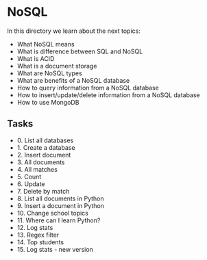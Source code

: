 <h1>NoSQL</h1>

<p>In this directory we learn about the next topics: </p>
<ul>
    <li>What NoSQL means</li>
    <li>What is difference between SQL and NoSQL</li>
    <li>What is ACID</li>
    <li>What is a document storage</li>
    <li>What are NoSQL types</li>
    <li>What are benefits of a NoSQL database</li>
    <li>How to query information from a NoSQL database</li>
    <li>How to insert/update/delete information from a NoSQL database</li>
    <li>How to use MongoDB</li>
</ul>
<h2>Tasks</h2>
<ul>
    <li>0. List all databases</li>
    <li>1. Create a database</li>
    <li>2. Insert document</li>
    <li>3. All documents</li>
    <li>4. All matches</li>
    <li>5. Count</li>
    <li>6. Update</li>
    <li>7. Delete by match</li>
    <li>8. List all documents in Python</li>
    <li>9. Insert a document in Python</li>
    <li>10. Change school topics</li>
    <li>11. Where can I learn Python?</li>
    <li>12. Log stats</li>
    <li>13. Regex filter</li>
    <li>14. Top students</li>
    <li>15. Log stats - new version</li>
</ul>